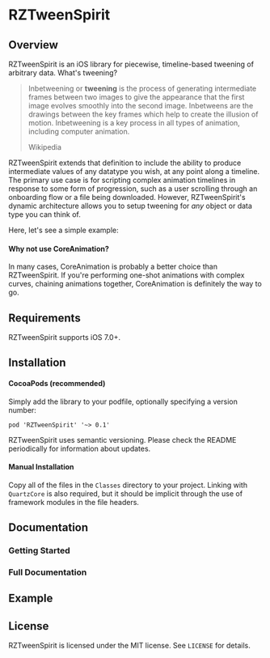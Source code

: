 RZTweenSpirit
=============




## Overview

RZTweenSpirit is an iOS library for piecewise, timeline-based tweening of arbitrary data. What's tweening?

>Inbetweening or **tweening** is the process of generating intermediate frames between two images to give the appearance that the first image evolves smoothly into the second image. Inbetweens are the drawings between the key frames which help to create the illusion of motion. Inbetweening is a key process in all types of animation, including computer animation.
>
> Wikipedia

RZTweenSpirit extends that definition to include the ability to produce intermediate values of any datatype you wish, at any point along a timeline. The primary use case is for scripting complex animation timelines in response to some form of progression, such as a user scrolling through an onboarding flow or a file being downloaded. However, RZTweenSpirit's dynamic architecture allows you to setup tweening for *any* object or data type you can think of.

Here, let's see a simple example:



#### Why not use CoreAnimation?

In many cases, CoreAnimation is probably a better choice than RZTweenSpirit. If you're performing one-shot animations with complex curves, chaining animations together, CoreAnimation is definitely the way to go.

## Requirements

RZTweenSpirit supports iOS 7.0+.

## Installation

#### CocoaPods (recommended)

Simply add the library to your podfile, optionally specifying a version number:

`pod 'RZTweenSpirit' '~> 0.1'`

RZTweenSpirit uses semantic versioning. Please check the README periodically for information about updates.

#### Manual Installation

Copy all of the files in the `Classes` directory to your project. Linking with `QuartzCore` is also required, but it should be implicit through the use of framework modules in the file headers.

## Documentation

### Getting Started

### Full Documentation

## Example

## License

RZTweenSpirit is licensed under the MIT license. See `LICENSE` for details.